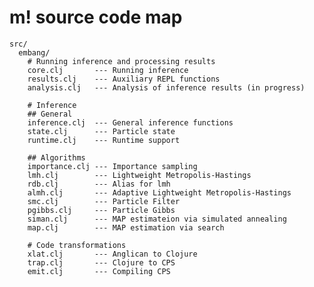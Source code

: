 # m! source code map


    src/
      embang/
        # Running inference and processing results
        core.clj       --- Running inference
        results.clj    --- Auxiliary REPL functions
        analysis.clj   --- Analysis of inference results (in progress)

        # Inference 
        ## General
        inference.clj  --- General inference functions
        state.clj      --- Particle state
        runtime.clj    --- Runtime support

        ## Algorithms
        importance.clj --- Importance sampling
        lmh.clj        --- Lightweight Metropolis-Hastings
        rdb.clj        --- Alias for lmh
        almh.clj       --- Adaptive Lightweight Metropolis-Hastings
        smc.clj        --- Particle Filter
        pgibbs.clj     --- Particle Gibbs
        siman.clj      --- MAP estimateion via simulated annealing
        map.clj        --- MAP estimation via search

        # Code transformations
        xlat.clj       --- Anglican to Clojure
        trap.clj       --- Clojure to CPS
        emit.clj       --- Compiling CPS 
